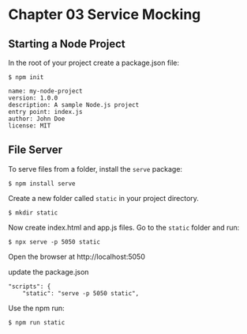 # Chapter 03 Service Mocking

## Starting a Node Project

In the root of your project create a package.json file:

`$ npm init`

	name: my-node-project
	version: 1.0.0
	description: A sample Node.js project
	entry point: index.js
	author: John Doe
	license: MIT

## File Server

To serve files from a folder, install the `serve` package:

`$ npm install serve`

Create a new folder called `static` in your project directory.

`$ mkdir static`

Now create index.html and app.js files. Go to the `static` folder and run:

`$ npx serve -p 5050 static`

Open the browser at http://localhost:5050

update the package.json

```
"scripts": {
    "static": "serve -p 5050 static",
```

Use the npm run:

`$ npm run static`
